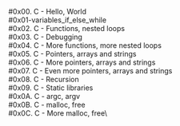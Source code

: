 #0x00. C - Hello, World\
#0x01-variables_if_else_while\
#0x02. C - Functions, nested loops\
#0x03. C - Debugging\
#0x04. C - More functions, more nested loops\
#0x05. C - Pointers, arrays and strings\
#0x06. C - More pointers, arrays and strings\
#0x07. C - Even more pointers, arrays and strings\
#0x08. C - Recursion\
#0x09. C - Static libraries\
#0x0A. C - argc, argv\
#0x0B. C - malloc, free\
#0x0C. C - More malloc, free\
